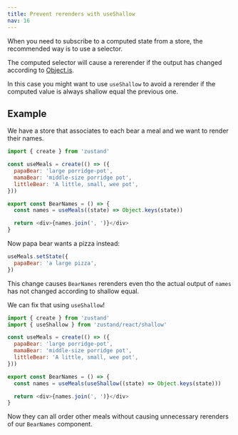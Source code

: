 ```yaml
---
title: Prevent rerenders with useShallow
nav: 16
---
```


When you need to subscribe to a computed state from a store, the recommended way is to
use a selector.

The computed selector will cause a rererender if the output has changed according to [Object.is](https://developer.mozilla.org/en-US/docs/Web/JavaScript/Reference/Global_Objects/Object/is?retiredLocale=it).

In this case you might want to use `useShallow` to avoid a rerender if the computed value is always shallow
equal the previous one.

## Example

We have a store that associates to each bear a meal and we want to render their names.

```js
import { create } from 'zustand'

const useMeals = create(() => ({
  papaBear: 'large porridge-pot',
  mamaBear: 'middle-size porridge pot',
  littleBear: 'A little, small, wee pot',
}))

export const BearNames = () => {
  const names = useMeals((state) => Object.keys(state))

  return <div>{names.join(', ')}</div>
}
```

Now papa bear wants a pizza instead:

```js
useMeals.setState({
  papaBear: 'a large pizza',
})
```

This change causes `BearNames` rerenders even tho the actual output of `names` has not changed according to shallow equal.

We can fix that using `useShallow`!

```js
import { create } from 'zustand'
import { useShallow } from 'zustand/react/shallow'

const useMeals = create(() => ({
  papaBear: 'large porridge-pot',
  mamaBear: 'middle-size porridge pot',
  littleBear: 'A little, small, wee pot',
}))

export const BearNames = () => {
  const names = useMeals(useShallow((state) => Object.keys(state)))

  return <div>{names.join(', ')}</div>
}
```

Now they can all order other meals without causing unnecessary rerenders of our `BearNames` component.
